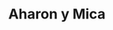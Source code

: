 ---
# No tocar
layout: gallery

# Título en la página /sesiones
title:  "Aharon y Mica"

# Subtítulo junto al título 
info: "Subtítulo sesion"

# Carpeta donde buscará las imágenes en /images/. Debe tener el mismo nombre y sin espacios
images: Aharon-y-mica

# Enlace personalizado ej: ariadnaballestar.com/sesiones/NOMBRESESION
permalink: /aharon-y-mica

# Información detallada sobre la sesión
informacion: "Lorem ipsum dolor sit amet, mei mollis voluptua at. In qui fugit assum, ex pri sanctus accusamus moderatius, sit eu probo graece hendrerit. Graeco appareat per id, ne primis volumus delectus pro. Melius mediocrem comprehensam mei ei, fugit facilisi honestatis eu eum, mel stet putent essent et."

# Colaboradores
colaboradores:
 - title: "Modelo:"
   name: "Nombre"
   link: "https://gmail.com"
 - title: "Maquilladora:"
   name: "Nombre"
   link: "https://google.es"
---